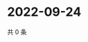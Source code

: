 # 2022-09-24

共 0 条

<!-- BEGIN WEIBO -->
<!-- 最后更新时间 Sat Sep 24 2022 02:24:05 GMT+0800 (China Standard Time) -->

<!-- END WEIBO -->
